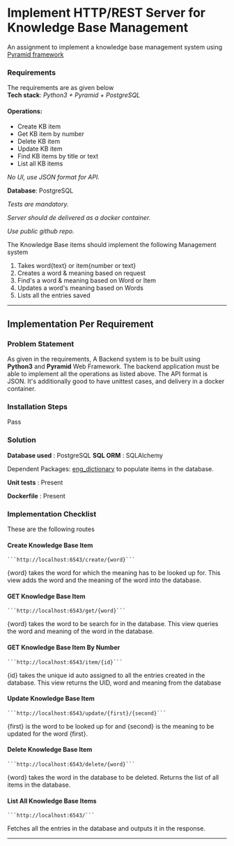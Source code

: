 # Implement HTTP/REST Server for Knowledge Base Management
An assignment to implement a knowledge base management system using [Pyramid framework](https://trypyramid.com/)


### Requirements
The requirements are as given below <br/>
**Tech stack**: *Python3 + Pyramid + PostgreSQL*

#### Operations:

- Create KB item
- Get KB item by number
- Delete KB item
- Update KB item
- Find KB items by title or text
- List all KB items


*No UI, use JSON format for API.*


**Database**: PostgreSQL


*Tests are mandatory.*


*Server should de delivered as a docker container.*


*Use public github repo.*


The Knowledge Base items should  implement the following Management system

1. Takes word{text} or item{number or text} 
2. Creates a word & meaning based on request
3. Find's a word & meaning based on Word or Item
4. Updates a word's meaning based on Words 
5. Lists all the entries saved

___

## Implementation Per Requirement 

### Problem Statement

As given in the requirements, A Backend system is to be built using **Python3** and **Pyramid** Web Framework. 
The backend application must be able to implement all the operations as listed above. 
The API format is JSON. 
It's additionally good to have unittest cases, and delivery in a docker container. 


### Installation Steps 
Pass 

### Solution 
**Database used** : PostgreSQL
**SQL ORM** : SQLAlchemy


Dependent Packages: [eng_dictionary](https://github.com/sharmasourab93/eng_dictionary) to populate items in the database. 


**Unit tests** : Present


**Dockerfile** : Present

### Implementation Checklist



These are the following routes

#### Create Knowledge Base Item

    ```http://localhost:6543/create/{word}```

{word} takes the word for which the meaning has to be looked up for. 
This view adds the word and the meaning of the word into the database.

#### GET Knowledge Base Item
    ```http://localhost:6543/get/{word}```

{word} takes the word to be search for in the database. 
This view queries the word and meaning of the word in the database.

#### GET Knowledge Base Item By Number
    ```http://localhost:6543/item/{id}```
    
{id} takes the unique id auto assigned to all the entries created in the database. 
This view returns the UID, word and meaning from the database

#### Update Knowledge Base Item
    ```http://localhost:6543/update/{first}/{second}```
    
{first} is the word to be looked up for and {second} is the meaning to be updated for the word {first}.

#### Delete Knowledge Base Item

    ```http://localhost:6543/delete/{word}```

{word} takes the word in the database to be deleted. Returns the list of all items in the database.

#### List All Knowledge Base Items
    ```http://localhost:6543/```

Fetches all the entries in the database and outputs it in the response.

___